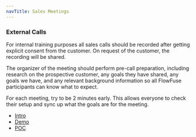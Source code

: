 ```yaml
---
navTitle: Sales Meetings
---
```


### External Calls

For internal training purposes all sales calls should be recorded after getting
explicit consent from the customer. On request of the customer, the recording
will be shared.

The organizer of the meeting should perform pre-call preparation, including research on the prospective customer, any goals they have shared, any goals we have, and any relevant background information so all FlowFuse participants can know what to expect.

For each meeting, try to be 2 minutes early. This allows everyone to check their setup
and sync up what the goals are for the meeting.

- [Intro](./intro.md)
- [Demo](./demo.md)
- [POC](./poc.md)
